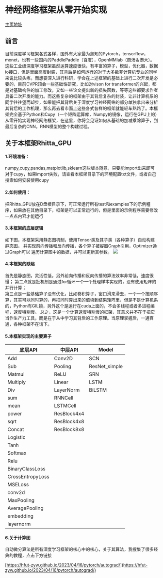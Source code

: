 # 神经网络框架从零开始实现
[主页地址](https://hfut-zyw.github.io/2023/04/16/pytorch/rhitta/)

## 前言  
  目前深度学习框架各式各样，国外有大家最为熟知的Pytorch，tensorflow，mxnet，也有一些国内的PaddlePaddle（百度），OpenMMlab（商汤＆港大）。这些工业级深度学习框架虽然运算速度很快，有丰富的算子，模型，优化器，数据io接口，但是里面高度封装，其背后是如何运行的对于大多数非计算机专业的同学来说比较头疼。而想要深入进行科研，学会在上述框架的基础上进行二次开发是必要的，目前CVPR顶会一些基础性研究，比如对vison for transformer的兴起，都是对基础构件的加工修改，又如一些论文提出新的损失函数，等等这些都要求作者具备二次开发的能力。而这些复杂的框架由于其背后复杂的封装，让非计算机系的同学往往望而却步，如果能把其背后关于深度学习神经网络的部分单独拿出来分析其背后的工作机理，那么再去看市面上这些各式各样的框架就能轻车熟路了。本框架完全基于Python和Cupy（一个矩阵运算库，Numpy的镜像，运行在GPU上的）从零开始实现神经网络框架，在这里，你将会见证如何从基础的加减乘除算子，到最后复杂的CNN，RNN模型的整个构建过程。  

## 关于本框架Rhitta_GPU  
  #### 1.环境准备：
  numpy,cupy,pandas,matplotlib,sklearn这些版本随意，只要能import出来即可  
  对于cupy，如果import失败，请查看本框架目录下的环境配置txt文件，或者自己搜索如何安装使用cupy
  #### 2.如何使用：
  把Rhitta_GPU放在D盘根目录下，可正常运行所有test和examples下的示例程序，如果放在其他目录下，框架是可以正常运行的，但是里面的示例程序需要修改一点点内容才能运行 
  #### 3.本框架的底层逻辑 
  如下图，本框架采用静态图机制，使用Tensor类及其子类（各种算子）自动构建静态图，
  并实现前向传播和反向传播，各个算子被容器Graph引用，Optimizer通过Graph可以 
  遍历计算图中的数据，并可以更新其参数。
  <img src="/img-pytorch/core.png" style="zoom:100%;" />
  #### 4.本框架的缺陷 
  首先是静态图，灵活性低，另外前向传播和反向传播的算法效率非常低，速度很慢；
  第二点就是批机制是通过for循环一个一个处理样本实现的，没有使用矩阵的并行计算；  
  第三点是一些基础算子没有优化，比如卷积算子，窗口滑来滑去，一个一个按顺序算，其实可以同时算的，再把同时算出来的值填到结果矩阵里，但是不是计算机系的，Python有GIL锁，另外这个是运行在cuda上面的，不会多线程或者多进程编程，速度特别慢。
  总之，这是一个计算速度特别慢的框架，其意义并不在于把它当作生产力工具，而是在于从中学习其背后的工作原理。当原理掌握后，一通百通，各种框架不在话下。  
  #### 5.本框架实现的主要算子  

| 底层API          | 中层API     | Model         |
| ---------------- | ----------- | ------------- |
| Add              | Conv2D      | SCN           |
| Sub              | Pooling     | ResNet_simple |
| Matmul           | ReLU        | SRN           |
| Multiply         | Linear      | LSTM          |
| Div              | LayerNorm   | BiLSTM        |
| sum              | RNNCell     |               |
| mean             | LSTMCell    |               |
| power            | ResBlock4x4 |               |
| sqrt             | ResBlock4x8 |               |
| Concat           | ResBlock8x8 |               |
| Logistic         |             |               |
| Tanh             |             |               |
| Softmax          |             |               |
| Relu             |             |               |
| BinaryClassLoss  |             |               |
| CrossEntropyLoss |             |               |
| MSELoss          |             |               |
| conv2d           |             |               |
| MaxPooling       |             |               |
| AveragePooling   |             |               |
| embedding        |             |               |
| layernorm        |             |               |

#### 6.关于计算图 

自动微分算法是所有深度学习框架的核心中的核心，关于其算法，我搜集了很多经典的教程，点击下方链接  

[https://hfut-zyw.github.io/2023/04/16/pytorch/autograd/](https://hfut-zyw.github.io/2023/04/16/pytorch/autograd/)


